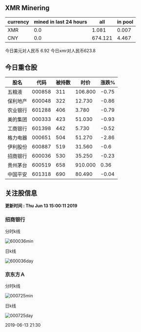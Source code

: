 ## XMR Minering

|currency|mined in last 24 hours|all|in pool|
|---|---|---|---|
|XMR|0.0|1.081|0.007|
|CNY|0.0|674.121|4.467|

今日美元对人民币 6.92	今日xmr对人民币623.8


## 今日重仓股 

|股名|代码|被持数|时价|涨跌%|
|---|---|---|---|---|
|五粮液|000858|311|106.800|-0.75|
|保利地产|600048|322|12.730|-0.86|
|农业银行|601288|406|3.780|-0.79|
|美的集团|000333|423|51.030|-0.93|
|工商银行|601398|442|5.730|-0.52|
|格力电器|000651|504|51.270|-2.86|
|伊利股份|600887|519|31.560|-0.6|
|招商银行|600036|530|35.250|-0.23|
|贵州茅台|600519|658|910.000|0.36|
|中国平安|601318|690|80.490|-0.04|

## 关注股信息
**更新时间 : Thu Jun 13 15:00:11 2019**
### 招商银行 
分时k线

![600036min](http://image.sinajs.cn/newchart/min/n/sh600036.gif)

日k线

![600036day](http://image.sinajs.cn/newchart/daily/n/sh600036.gif)

### 京东方Ａ 
分时k线

![000725min](http://image.sinajs.cn/newchart/min/n/sz000725.gif)

日k线

![000725day](http://image.sinajs.cn/newchart/daily/n/sz000725.gif)

2019-06-13 21:30